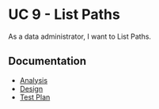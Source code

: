 # UC 9 - List Paths #

As a data administrator, I want to List Paths.

## Documentation ##

* [Analysis](ListPaths-ANALYSIS.md)
* [Design](ListPaths-DESIGN.md)
* [Test Plan](ListPaths-TESTPLAN.md)
